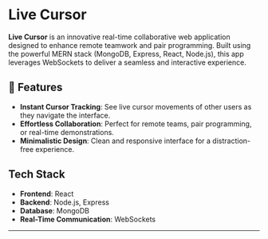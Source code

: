 # Live Cursor

**Live Cursor** is an innovative real-time collaborative web application designed to enhance remote teamwork and pair programming. Built using the powerful MERN stack (MongoDB, Express, React, Node.js), this app leverages WebSockets to deliver a seamless and interactive experience.

## 🚀 **Features**

- **Instant Cursor Tracking**: See live cursor movements of other users as they navigate the interface.
- **Effortless Collaboration**: Perfect for remote teams, pair programming, or real-time demonstrations.
- **Minimalistic Design**: Clean and responsive interface for a distraction-free experience.

## Tech Stack

- **Frontend**: React
- **Backend**: Node.js, Express
- **Database**: MongoDB
- **Real-Time Communication**: WebSockets

---